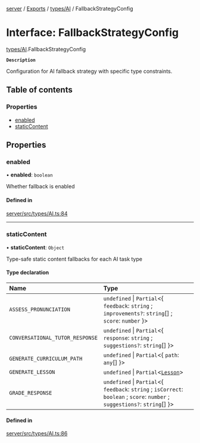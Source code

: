 [server](../README.md) / [Exports](../modules.md) / [types/AI](../modules/types_AI.md) / FallbackStrategyConfig

# Interface: FallbackStrategyConfig

[types/AI](../modules/types_AI.md).FallbackStrategyConfig

**`Description`**

Configuration for AI fallback strategy with specific type constraints.

## Table of contents

### Properties

- [enabled](types_AI.FallbackStrategyConfig.md#enabled)
- [staticContent](types_AI.FallbackStrategyConfig.md#staticcontent)

## Properties

### enabled

• **enabled**: `boolean`

Whether fallback is enabled

#### Defined in

[server/src/types/AI.ts:84](https://github.com/niklas-joh/french-learning-platform/blob/f88c80a984d39a715bd427891d156cc94cff3831/server/src/types/AI.ts#L84)

___

### staticContent

• **staticContent**: `Object`

Type-safe static content fallbacks for each AI task type

#### Type declaration

| Name | Type |
| :------ | :------ |
| `ASSESS_PRONUNCIATION` | `undefined` \| `Partial`\<\{ `feedback`: `string` ; `improvements?`: `string`[] ; `score`: `number`  }\> |
| `CONVERSATIONAL_TUTOR_RESPONSE` | `undefined` \| `Partial`\<\{ `response`: `string` ; `suggestions?`: `string`[]  }\> |
| `GENERATE_CURRICULUM_PATH` | `undefined` \| `Partial`\<\{ `path`: `any`[]  }\> |
| `GENERATE_LESSON` | `undefined` \| `Partial`\<[`Lesson`](models_Lesson.Lesson.md)\> |
| `GRADE_RESPONSE` | `undefined` \| `Partial`\<\{ `feedback`: `string` ; `isCorrect`: `boolean` ; `score`: `number` ; `suggestions?`: `string`[]  }\> |

#### Defined in

[server/src/types/AI.ts:86](https://github.com/niklas-joh/french-learning-platform/blob/f88c80a984d39a715bd427891d156cc94cff3831/server/src/types/AI.ts#L86)
